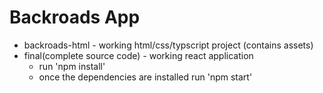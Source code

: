# Backroads App

- backroads-html - working html/css/typscript project (contains assets)
- final(complete source code) - working react application
  - run 'npm install'
  - once the dependencies are installed run 'npm start'
